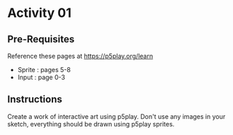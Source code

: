 # Activity 01

## Pre-Requisites

Reference these pages at <https://p5play.org/learn>

- Sprite : pages 5-8
- Input : page 0-3

## Instructions

Create a work of interactive art using p5play. Don't use any images in your sketch, everything should be drawn using p5play sprites.

